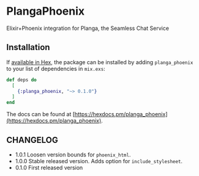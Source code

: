 # PlangaPhoenix

Elixir+Phoenix integration for Planga, the Seamless Chat Service

## Installation

If [available in Hex](https://hex.pm/docs/publish), the package can be installed
by adding `planga_phoenix` to your list of dependencies in `mix.exs`:

```elixir
def deps do
  [
    {:planga_phoenix, "~> 0.1.0"}
  ]
end
```

The docs can be found at [https://hexdocs.pm/planga_phoenix](https://hexdocs.pm/planga_phoenix).

## CHANGELOG

- 1.0.1 Loosen version bounds for `phoenix_html`.
- 1.0.0 Stable released version. Adds option for `include_stylesheet`.
- 0.1.0 First released version

